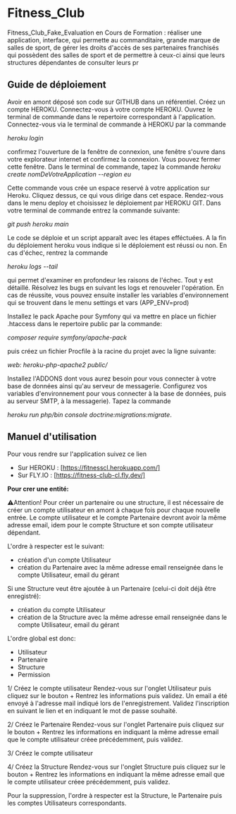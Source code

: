 # Fitness_Club
Fitness_Club_Fake_Evaluation en Cours de Formation : réaliser une application, interface, qui permette au commanditaire, grande marque de salles de sport, de gérer les droits d'accès de ses partenaires franchisés qui possèdent des salles de sport et de permettre à ceux-ci ainsi que leurs structures dépendantes de consulter leurs pr

## Guide de déploiement

Avoir en amont déposé son code sur GITHUB dans un référentiel.
Créez un compte HEROKU.
Connectez-vous à votre compte HEROKU.
Ouvrez le terminal de commande dans le repertoire correspondant à l'application.
Connectez-vous via le terminal de commande à HEROKU par la commande 

<i>heroku login</i> 

confirmez l'ouverture de la fenêtre de connexion, 
une fenêtre s'ouvre dans votre explorateur internet et confirmez la connexion. 
Vous pouvez fermer cette fenêtre.
Dans le terminal de commande, tapez la commande 
<i>heroku create nomDeVotreApplication --region eu</i>

Cette commande vous crée un espace reservé à votre application sur Heroku.
Cliquez dessus, ce qui vous dirige dans cet espace.
Rendez-vous dans le menu deploy et choisissez le déploiement par HEROKU GIT.
Dans votre terminal de commande entrez la commande suivante: 

<i>git push heroku main</i>

Le code se déploie et un script apparaît avec les étapes efféctuées.
A la fin du déploiement heroku vous indique si le déploiement est réussi ou non.
En cas d'échec, rentrez la commande 

<i>heroku logs --tail</i> 

qui permet d'examiner en profondeur les raisons de l'échec.
Tout y est détaillé.
Résolvez les bugs en suivant les logs et renouveler l'opération.
En cas de réussite, vous pouvez ensuite installer les variables d'environnement 
qui se trouvent dans le menu settings et vars (APP_ENV=prod)

Installez le pack Apache pour Symfony qui va mettre en place un fichier .htaccess dans le repertoire public par la commande: 

<i>composer require symfony/apache-pack</i> 

puis créez un fichier Procfile à la racine du projet avec la ligne suivante: 

<i>web: heroku-php-apache2 public/</i>

Installez l'ADDONS dont vous aurez besoin pour vous connecter à votre base de données ainsi qu'au serveur de messagerie. 
Configurez vos variables d'environnement pour vous connecter à la base de données, puis au serveur SMTP, à la messagerie).
Tapez la commande 

<i>heroku run php/bin console doctrine:migrations:migrate</i>.



## Manuel d'utilisation

Pour vous rendre sur l'application suivez ce lien 

-	Sur HEROKU : [https://fitnesscl.herokuapp.com/]
-	Sur FLY.IO : [https://fitness-club-cl.fly.dev/]

**Pour crer une entité:**

:warning:Attention! Pour créer un partenaire ou une structure, il est nécessaire de créer un compte utilisateur en amont à chaque fois pour chaque nouvelle entrée.
Le compte utilisateur et le compte Partenaire devront avoir la même adresse email, idem pour le compte Structure et son compte utilisateur dépendant.

L'ordre à respecter est le suivant:
- création d'un compte Utilisateur
- création du Partenaire avec la même adresse email renseignée dans le compte Utilisateur, email du gérant

Si une Structure veut être ajoutée à un Partenaire (celui-ci doit déjà être enregistré):
- création du compte Utilisateur
- création de la Structure avec la même adresse email renseignée dans le compte Utilisateur, email du gérant

L'ordre global est donc:
- Utilisateur
- Partenaire 
- Structure
- Permission


1/ Créez le compte utilisateur 
  Rendez-vous sur l'onglet Utilisateur puis cliquez sur le bouton +
  Rentrez les informations puis validez.
  Un email a été envoyé à l'adresse mail indiqué lors de l'enregistrement.
  Validez l'inscription en suivant le lien et en indiquant le mot de passe souhaité.
  
2/ Créez le Partenaire 
  Rendez-vous sur l'onglet Partenaire puis cliquez sur le bouton +
  Rentrez les informations en indiquant la même adresse email que le compte utilisateur créee précédemment, puis validez.
  
3/ Créez le compte utilisateur

4/ Créez la Structure 
  Rendez-vous sur l'onglet Structure puis cliquez sur le bouton +
  Rentrez les informations en indiquant la même adresse email que le compte utilisateur créee précédemment, puis validez.
  
Pour la suppression, l'ordre à respecter est la Structure, le Partenaire puis les comptes Utilisateurs correspondants.
